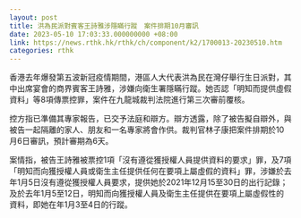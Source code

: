 ```yaml
---
layout: post
title: 洪為民派對賓客王詩雅涉隱瞞行蹤　案件排期10月審訊
date: 2023-05-10 17:03:33.000000000 +08:00
link: https://news.rthk.hk/rthk/ch/component/k2/1700013-20230510.htm
categories: rthk
---
```


香港去年爆發第五波新冠疫情期間，港區人大代表洪為民在灣仔舉行生日派對，其中出席宴會的商界賓客王詩雅，涉嫌向衛生署隱瞞行蹤。她否認「明知而提供虛假資料」等8項傳票控罪，案件在九龍城裁判法院進行第三次審前覆核。

控方指已準備其專家報告，已交予法庭和辯方。辯方透露，除了被告擬自辯外，與被告一起隔離的家人、朋友和一名專家將會作供。裁判官林子康把案件排期於10月6日審訊，預計審期為6天。

案情指，被告王詩雅被票控1項「沒有遵從獲授權人員提供資料的要求」罪，及7項「明知而向獲授權人員或衛生主任提供任何在要項上屬虛假的資料」罪，涉嫌於去年1月5日沒有遵從獲授權人員要求，提供她於2021年12月15至30日的出行記錄；及於去年1月5至12日，明知而向獲授權人員及衛生主任提供在要項上屬虛假性的資料，即她在年1月3至4日的行蹤。
